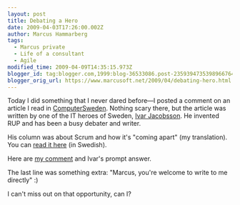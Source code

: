 ```yaml
---
layout: post
title: Debating a Hero
date: 2009-04-03T17:26:00.002Z
author: Marcus Hammarberg
tags:
  - Marcus private
  - Life of a consultant
  - Agile
modified_time: 2009-04-09T14:35:15.973Z
blogger_id: tag:blogger.com,1999:blog-36533086.post-2359394735398966764
blogger_orig_url: https://www.marcusoft.net/2009/04/debating-hero.html
---
```


Today I did something that I never dared before—I posted a comment on an article I read in [ComputerSweden](http://computersweden.idg.se/). Nothing scary there, but the article was written by one of the IT heroes of Sweden, [Ivar Jacobsson](http://www.ivarjacobson.com/). He invented RUP and has been a busy debater and writer.

His column was about Scrum and how it's "coming apart" (my translation). You can [read it here](http://computersweden.idg.se/2.2683/1.222111/det-knakar-rejalt-i-scrums-fogar) (in Swedish).

Here are [my comment](http://computersweden.idg.se/2.2683/1.222111/det-knakar-rejalt-i-scrums-fogar?articleRenderMode=listpostings) and Ivar's prompt answer.

The last line was something extra: "Marcus, you're welcome to write to me directly" :)

I can't miss out on that opportunity, can I?
